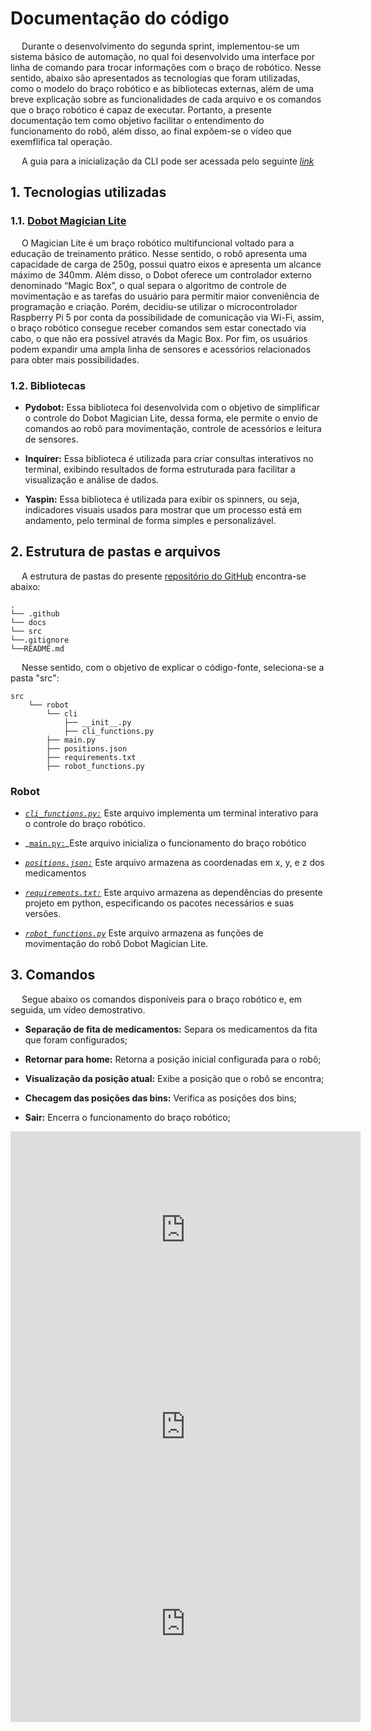 
# Documentação do código

&emsp; Durante o desenvolvimento do segunda sprint, implementou-se um sistema básico de automação, no qual foi desenvolvido uma interface por linha de comando para trocar informações com o braço de robótico. Nesse sentido, abaixo são apresentados as tecnologias que foram utilizadas, como o modelo do braço robótico e as bibliotecas externas, além de uma breve explicação sobre as funcionalidades de cada arquivo e os comandos que o braço robótico é capaz de executar. Portanto, a presente documentação tem como objetivo facilitar o entendimento do funcionamento do robô, além disso, ao final expõem-se o vídeo que exemflifica tal operação.

&emsp; A guia para a inicialização da CLI pode ser acessada pelo seguinte _[link](../Sistema%20de%20Automação/InicializaçãoDaCLI.md)_

## 1. Tecnologias utilizadas

### 1.1. [Dobot Magician Lite](https://minipa.com.br/images/Manual/Magician-Lite-1101-BR.pdf)

&emsp; O Magician Lite é um braço robótico multifuncional voltado para a educação de treinamento prático. Nesse sentido, o robô apresenta uma capacidade de carga de 250g, possui quatro eixos e apresenta um alcance máximo de 340mm. Além disso, o Dobot oferece um controlador externo denominado “Magic Box”, o qual separa o algoritmo de controle de movimentação e as tarefas do usuário para permitir maior conveniência de programação e criação. Porém, decidiu-se utilizar o microcontrolador Raspberry Pi 5 por conta da possibilidade de comunicação via Wi-Fi, assim, o braço robótico consegue receber comandos sem estar conectado via cabo, o que não era possível através da Magic Box. Por fim, os usuários podem expandir uma ampla linha de sensores e acessórios relacionados para obter mais possibilidades.

### 1.2. Bibliotecas

- **Pydobot:** Essa biblioteca foi desenvolvida com o objetivo de simplificar o controle do Dobot Magician Lite, dessa forma, ele permite o envio de comandos ao robô para movimentação, controle de acessórios e leitura de sensores.

- **Inquirer:** Essa biblioteca é utilizada para criar consultas interativos no terminal, exibindo resultados de forma estruturada para facilitar a visualização e análise de dados.

- **Yaspin:** Essa biblioteca é utilizada para exibir os spinners, ou seja, indicadores visuais usados para mostrar que um processo está em andamento, pelo terminal de forma simples e personalizável. 

## 2. Estrutura de pastas e arquivos

&emsp; A estrutura de pastas do presente [repositório do GitHub](https://github.com/Inteli-College/2025-1A-T12-EC05-G02) encontra-se abaixo:

```
.
└── .github
└── docs
└── src
└──.gitignore
└──README.md

```
&emsp; Nesse sentido, com o objetivo de explicar o código-fonte, seleciona-se a pasta "src":

```
src
    └── robot    
        └── cli
            ├── __init__.py
            ├── cli_functions.py
        ├── main.py
        ├── positions.json
        ├── requirements.txt
        ├── robot_functions.py

```

### Robot
- _[`cli_functions.py:`](../../../../src/robot/cli/cli_functions.py)_ Este arquivo implementa um terminal interativo para o controle do braço robótico.  

- _[`main.py:`](../../../../src/robot/main.py)_Este arquivo inicializa o funcionamento do braço robótico

- _[`positions.json:`](../../../../src/robot/positions.json)_ Este arquivo armazena as coordenadas em x, y, e z dos medicamentos

- _[`requirements.txt:`](../../../../src/robot/requirements.txt)_ Este arquivo armazena as dependências do presente projeto em python, especificando os pacotes necessários e suas versões. 

- _[`robot_functions.py`](../../../../src/robot/robot_functions.py)_ Este arquivo armazena as funções de movimentação do robô Dobot Magician Lite.

## 3. Comandos

&emsp; Segue abaixo os comandos disponíveis para o braço robótico e, em seguida, um vídeo demostrativo.

- **Separação de fita de medicamentos:** Separa os medicamentos da fita que foram configurados;

- **Retornar para home:** Retorna a posição inicial configurada para o robô;

- **Visualização da posição atual:** Exibe a posição que o robô se encontra;

- **Checagem das posições das bins:** Verifica as posições dos bins;

- **Sair:** Encerra o funcionamento do braço robótico;

<iframe width="560" height="315" src="https://www.youtube.com/embed/u1MBkP50Yxs?si=Su3Xpmw6FsNMHThp" title="YouTube video player" frameborder="0" allow="accelerometer; autoplay; clipboard-write; encrypted-media; gyroscope; picture-in-picture; web-share" referrerpolicy="strict-origin-when-cross-origin" allowfullscreen></iframe>

<iframe width="560" height="315" src="https://www.youtube.com/embed/J8xou-9RjOY?si=RRpN7-qtF0MhDWuV" title="YouTube video player" frameborder="0" allow="accelerometer; autoplay; clipboard-write; encrypted-media; gyroscope; picture-in-picture; web-share" referrerpolicy="strict-origin-when-cross-origin" allowfullscreen></iframe>

<iframe width="560" height="315" src="https://www.youtube.com/embed/B-lQuKAQ_r8?si=WJC4AhIxwZwt9Gyh" title="YouTube video player" frameborder="0" allow="accelerometer; autoplay; clipboard-write; encrypted-media; gyroscope; picture-in-picture; web-share" referrerpolicy="strict-origin-when-cross-origin" allowfullscreen></iframe>